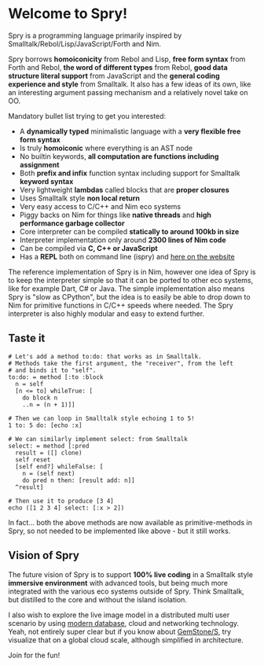 # Welcome to Spry!

Spry is a programming language primarily inspired by Smalltalk/Rebol/Lisp/JavaScript/Forth and Nim.

Spry borrows **homoiconicity** from Rebol and Lisp, **free form syntax** from Forth and Rebol, **the word of different types** from Rebol, **good data structure literal support** from JavaScript and the **general coding experience and style** from Smalltalk. It also has a few ideas of its own, like an interesting argument passing mechanism and a relatively novel take on OO.

Mandatory bullet list trying to get you interested:

* A **dynamically typed** minimalistic language with a **very flexible free form syntax**
* Is truly **homoiconic** where everything is an AST node
* No builtin keywords, **all computation are functions including assignment**
* Both **prefix and infix** function syntax including support for Smalltalk **keyword syntax**
* Very lightweight **lambdas** called blocks that are **proper closures**
* Uses Smalltalk style **non local return**
* Very easy access to C/C++ and Nim eco systems
* Piggy backs on Nim for things like **native threads** and **high performance garbage collector**
* Core interpreter can be compiled **statically to around 100kb in size**
* Interpreter implementation only around **2300 lines of Nim code**
* Can be compiled via **C, C++ or JavaScript**
* Has a **REPL** both on command line (ispry) and [here on the website](repl)

The reference implementation of Spry is in Nim, however one idea of Spry is to keep the interpreter simple so that it can be ported to other eco systems, like for example Dart, C# or Java. The simple implementation also means Spry is "slow as CPython", but the idea is to easily be able to drop down to Nim for primitive functions in C/C++ speeds where needed. The Spry interpreter is also highly modular and easy to extend further.

## Taste it

```self
# Let's add a method to:do: that works as in Smalltalk.
# Methods take the first argument, the "receiver", from the left
# and binds it to "self".
to:do: = method [:to :block
  n = self
  [n <= to] whileTrue: [
    do block n
    ..n = (n + 1)]]

# Then we can loop in Smalltalk style echoing 1 to 5!
1 to: 5 do: [echo :x]

# We can similarly implement select: from Smalltalk
select: = method [:pred
  result = ([] clone)
  self reset
  [self end?] whileFalse: [
    n = (self next)
    do pred n then: [result add: n]]
  ^result]

# Then use it to produce [3 4]
echo ([1 2 3 4] select: [:x > 2])
```
In fact... both the above methods are now available as primitive-methods in Spry, so not needed to be implemented like above - but it still works.

## Vision of Spry

The future vision of Spry is to support **100% live coding** in a Smalltalk style **immersive environment** with advanced tools, but being much more integrated with the various eco systems outside of Spry. Think Smalltalk, but distilled to the core and without the island isolation.

I also wish to explore the live image model in a distributed multi user scenario by using [modern database](http://sophia.systems/), cloud and networking technology. Yeah, not entirely super clear but if you know about [GemStone/S](https://gemtalksystems.com/products/gs64/), try visualize that on a global cloud scale, although simplified in architecture.

Join for the fun!

